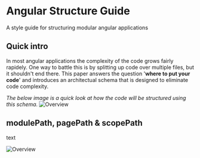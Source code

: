 # Angular Structure Guide
A style guide for structuring modular angular applications

## Quick intro
In most angular applications the complexity of the code grows fairly rapidely. One way to battle this is by splitting up code over multiple files, but it shouldn't end there. This paper answers the question '**where to put your code**' and introduces an architectual schema that is designed to eliminate code complexity.

*The below image is a quick look at how the code will be structured using this schema.*
![Overview](https://raw.githubusercontent.com/kevinvanhove/angular-structure-styleguide/master/documentation/overview.png)

## modulePath, pagePath & scopePath

text

![Overview](https://raw.githubusercontent.com/kevinvanhove/angular-structure-styleguide/master/documentation/overview2.png)
